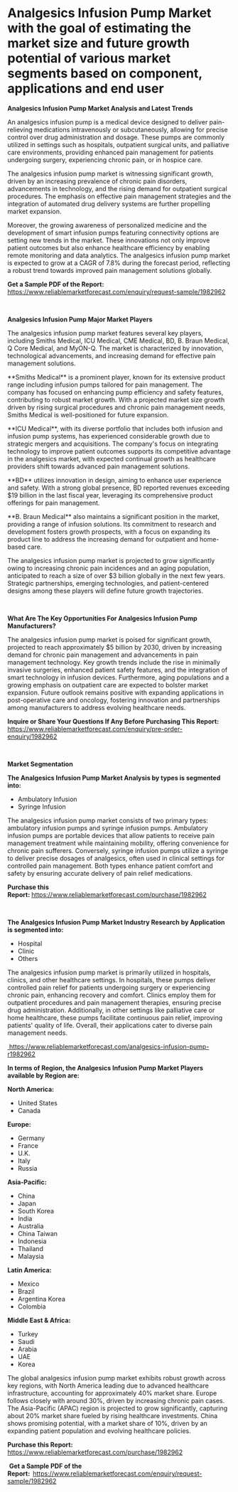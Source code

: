 <p><h1>Analgesics Infusion Pump Market with the goal of estimating the market size and future growth potential of various market segments based on component, applications and end user</h1></p><p><strong>Analgesics Infusion Pump Market Analysis and Latest Trends</strong></p>
<p><p>An analgesics infusion pump is a medical device designed to deliver pain-relieving medications intravenously or subcutaneously, allowing for precise control over drug administration and dosage. These pumps are commonly utilized in settings such as hospitals, outpatient surgical units, and palliative care environments, providing enhanced pain management for patients undergoing surgery, experiencing chronic pain, or in hospice care.</p><p>The analgesics infusion pump market is witnessing significant growth, driven by an increasing prevalence of chronic pain disorders, advancements in technology, and the rising demand for outpatient surgical procedures. The emphasis on effective pain management strategies and the integration of automated drug delivery systems are further propelling market expansion. </p><p>Moreover, the growing awareness of personalized medicine and the development of smart infusion pumps featuring connectivity options are setting new trends in the market. These innovations not only improve patient outcomes but also enhance healthcare efficiency by enabling remote monitoring and data analytics. The analgesics infusion pump market is expected to grow at a CAGR of 7.8% during the forecast period, reflecting a robust trend towards improved pain management solutions globally.</p></p>
<p><strong>Get a Sample PDF of the Report:&nbsp;</strong> <a href="https://www.reliablemarketforecast.com/enquiry/request-sample/1982962?utm_campaign=3708&utm_medium=2&utm_source=Github&utm_content=ia&utm_term=16042025&utm_id=analgesics-infusion-pump">https://www.reliablemarketforecast.com/enquiry/request-sample/1982962</a></p>
<p>&nbsp;</p>
<p><strong>Analgesics Infusion Pump Major Market Players</strong></p>
<p><p>The analgesics infusion pump market features several key players, including Smiths Medical, ICU Medical, CME Medical, BD, B. Braun Medical, Q Core Medical, and MyON-Q. The market is characterized by innovation, technological advancements, and increasing demand for effective pain management solutions.</p><p>**Smiths Medical** is a prominent player, known for its extensive product range including infusion pumps tailored for pain management. The company has focused on enhancing pump efficiency and safety features, contributing to robust market growth. With a projected market size growth driven by rising surgical procedures and chronic pain management needs, Smiths Medical is well-positioned for future expansion.</p><p>**ICU Medical**, with its diverse portfolio that includes both infusion and infusion pump systems, has experienced considerable growth due to strategic mergers and acquisitions. The company's focus on integrating technology to improve patient outcomes supports its competitive advantage in the analgesics market, with expected continual growth as healthcare providers shift towards advanced pain management solutions.</p><p>**BD** utilizes innovation in design, aiming to enhance user experience and safety. With a strong global presence, BD reported revenues exceeding $19 billion in the last fiscal year, leveraging its comprehensive product offerings for pain management.</p><p>**B. Braun Medical** also maintains a significant position in the market, providing a range of infusion solutions. Its commitment to research and development fosters growth prospects, with a focus on expanding its product line to address the increasing demand for outpatient and home-based care.</p><p>The analgesics infusion pump market is projected to grow significantly owing to increasing chronic pain incidences and an aging population, anticipated to reach a size of over $3 billion globally in the next few years. Strategic partnerships, emerging technologies, and patient-centered designs among these players will define future growth trajectories.</p></p>
<p>&nbsp;</p>
<p><strong>What Are The Key Opportunities For Analgesics Infusion Pump Manufacturers?</strong></p>
<p><p>The analgesics infusion pump market is poised for significant growth, projected to reach approximately $5 billion by 2030, driven by increasing demand for chronic pain management and advancements in pain management technology. Key growth trends include the rise in minimally invasive surgeries, enhanced patient safety features, and the integration of smart technology in infusion devices. Furthermore, aging populations and a growing emphasis on outpatient care are expected to bolster market expansion. Future outlook remains positive with expanding applications in post-operative care and oncology, fostering innovation and partnerships among manufacturers to address evolving healthcare needs.</p></p>
<p><strong>Inquire or Share Your Questions If Any Before Purchasing This Report:</strong> <a href="https://www.reliablemarketforecast.com/enquiry/pre-order-enquiry/1982962?utm_campaign=3708&utm_medium=2&utm_source=Github&utm_content=ia&utm_term=16042025&utm_id=analgesics-infusion-pump">https://www.reliablemarketforecast.com/enquiry/pre-order-enquiry/1982962</a></p>
<p>&nbsp;</p>
<p><strong>Market Segmentation</strong></p>
<p><strong>The Analgesics Infusion Pump Market Analysis by types is segmented into:</strong></p>
<p><ul><li>Ambulatory Infusion</li><li>Syringe Infusion</li></ul></p>
<p><p>The analgesics infusion pump market consists of two primary types: ambulatory infusion pumps and syringe infusion pumps. Ambulatory infusion pumps are portable devices that allow patients to receive pain management treatment while maintaining mobility, offering convenience for chronic pain sufferers. Conversely, syringe infusion pumps utilize a syringe to deliver precise dosages of analgesics, often used in clinical settings for controlled pain management. Both types enhance patient comfort and safety by ensuring accurate delivery of pain relief medications.</p></p>
<p><strong>Purchase this Report:&nbsp;</strong><a href="https://www.reliablemarketforecast.com/purchase/1982962?utm_campaign=3708&utm_medium=2&utm_source=Github&utm_content=ia&utm_term=16042025&utm_id=analgesics-infusion-pump">https://www.reliablemarketforecast.com/purchase/1982962</a></p>
<p>&nbsp;</p>
<p><strong>The Analgesics Infusion Pump Market Industry Research by Application is segmented into:</strong></p>
<p><ul><li>Hospital</li><li>Clinic</li><li>Others</li></ul></p>
<p><p>The analgesics infusion pump market is primarily utilized in hospitals, clinics, and other healthcare settings. In hospitals, these pumps deliver controlled pain relief for patients undergoing surgery or experiencing chronic pain, enhancing recovery and comfort. Clinics employ them for outpatient procedures and pain management therapies, ensuring precise drug administration. Additionally, in other settings like palliative care or home healthcare, these pumps facilitate continuous pain relief, improving patients' quality of life. Overall, their applications cater to diverse pain management needs.</p></p>
<p><a href="https://www.reliablemarketforecast.com/analgesics-infusion-pump-r1982962?utm_campaign=3708&utm_medium=2&utm_source=Github&utm_content=ia&utm_term=16042025&utm_id=analgesics-infusion-pump">&nbsp;https://www.reliablemarketforecast.com/analgesics-infusion-pump-r1982962</a></p>
<p><strong>In terms of Region, the Analgesics Infusion Pump Market Players available by Region are:</strong></p>
<p>
    <p> <strong> North America: </strong>
        <ul>
            <li>United States</li>
            <li>Canada</li>
        </ul>
        </p> 
    <p> <strong> Europe: </strong>
        <ul>
            <li>Germany</li>
            <li>France</li>
            <li>U.K.</li>
            <li>Italy</li>
            <li>Russia</li>
        </ul>
        </p> 
    <p> <strong> Asia-Pacific: </strong>
        <ul>
            <li>China</li>
            <li>Japan</li>
            <li>South Korea</li>
            <li>India</li>
            <li>Australia</li>
            <li>China Taiwan</li>
            <li>Indonesia</li>
            <li>Thailand</li>
            <li>Malaysia</li>
        </ul>
        </p> 
    <p> <strong> Latin America: </strong>
        <ul>
            <li>Mexico</li>
            <li>Brazil</li>
            <li>Argentina Korea</li>
            <li>Colombia</li>
        </ul>
        </p> 
    <p> <strong> Middle East & Africa: </strong>
        <ul>
            <li>Turkey</li>
            <li>Saudi</li>
            <li>Arabia</li>
            <li>UAE</li>
            <li>Korea</li>
        </ul>
    </p>
    </p>
<p><p>The global analgesics infusion pump market exhibits robust growth across key regions, with North America leading due to advanced healthcare infrastructure, accounting for approximately 40% market share. Europe follows closely with around 30%, driven by increasing chronic pain cases. The Asia-Pacific (APAC) region is projected to grow significantly, capturing about 20% market share fueled by rising healthcare investments. China shows promising potential, with a market share of 10%, driven by an expanding patient population and evolving healthcare policies.</p></p>
<p><strong>Purchase this Report: </strong><a href="https://www.reliablemarketforecast.com/purchase/1982962?utm_campaign=3708&utm_medium=2&utm_source=Github&utm_content=ia&utm_term=16042025&utm_id=analgesics-infusion-pump">https://www.reliablemarketforecast.com/purchase/1982962</a></p>
<p>&nbsp;<strong>Get a Sample PDF of the Report:&nbsp;&nbsp;</strong><a href="https://www.reliablemarketforecast.com/enquiry/request-sample/1982962?utm_campaign=3708&utm_medium=2&utm_source=Github&utm_content=ia&utm_term=16042025&utm_id=analgesics-infusion-pump">https://www.reliablemarketforecast.com/enquiry/request-sample/1982962</a></p>
<p><strong></strong></p>
<p><p></p><p></p><p></p></p>
